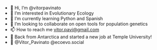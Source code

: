 - 👋 Hi, I’m @vitorpavinato
- 👀 I’m interested in Evolutionary Ecology
- 🌱 I’m currently learning Python and Spanish
- 💞️ I’m looking to collaborate on open tools for population genetics
- 📫 How to reach me vitor.pavi@gmail.com
- :penguin: Back from Antarctica and started a new job at Temple University!
- :mammoth: @Vitor_Pavinato @ecoevo.social
<!---
vitorpavinato/vitorpavinato is a ✨ special ✨ repository because its `README.md` (this file) appears on your GitHub profile.
You can click the Preview link to take a look at your changes.
--->
